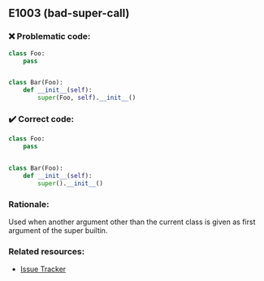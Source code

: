 ## E1003 (bad-super-call)

### :x: Problematic code:

```python
class Foo:
    pass


class Bar(Foo):
    def __init__(self):
        super(Foo, self).__init__()
```

### :heavy_check_mark: Correct code:

```python
class Foo:
    pass


class Bar(Foo):
    def __init__(self):
        super().__init__()
```

### Rationale:

Used when another argument other than the current class is given as first argument
of the super builtin.

### Related resources:

- [Issue Tracker](https://github.com/PyCQA/pylint/issues?q=is%3Aissue+%22bad-super-call%22+OR+%22E1003%22)
